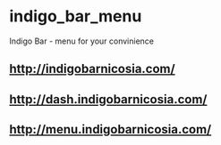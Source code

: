 # indigo_bar_menu

Indigo Bar - menu for your convinience

## http://indigobarnicosia.com/
## http://dash.indigobarnicosia.com/
## http://menu.indigobarnicosia.com/

